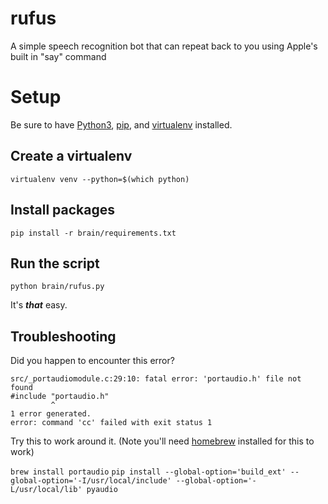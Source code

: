 # rufus
A simple speech recognition bot that can repeat back to you using Apple's built in "say" command


# Setup

Be sure to have [Python3](https://www.python.org/downloads/), [pip](https://pip.pypa.io/en/stable/installation/), and [virtualenv](https://virtualenv.pypa.io/en/latest/installation.html) installed. 

## Create a virtualenv
`virtualenv venv --python=$(which python)`

## Install packages
`pip install -r brain/requirements.txt`

## Run the script
`python brain/rufus.py`

It's ___that___ easy. 

## Troubleshooting
Did you happen to encounter this error? 

```
src/_portaudiomodule.c:29:10: fatal error: 'portaudio.h' file not found
#include "portaudio.h"
         ^
1 error generated.
error: command 'cc' failed with exit status 1
```

Try this to work around it. (Note you'll need [homebrew](https://brew.sh) installed for this to work)

`brew install portaudio`
`pip install --global-option='build_ext' --global-option='-I/usr/local/include' --global-option='-L/usr/local/lib' pyaudio`
